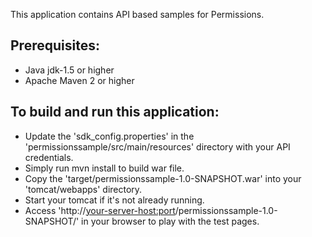 This application contains API based samples for Permissions. 

Prerequisites:
---------------
*	Java jdk-1.5 or higher
*	Apache Maven 2 or higher

To build and run this application:
----------------------------------

*   Update the 'sdk_config.properties' in the 'permissionssample/src/main/resources' directory with your API credentials.
*	Simply run mvn install to build war file.
*	Copy the 'target/permissionssample-1.0-SNAPSHOT.war' into your 'tomcat/webapps' directory.
*	Start your tomcat if it's not already running.
*	Access 'http://<your-server-host:port>/permissionssample-1.0-SNAPSHOT/' in your browser to play with the test pages.